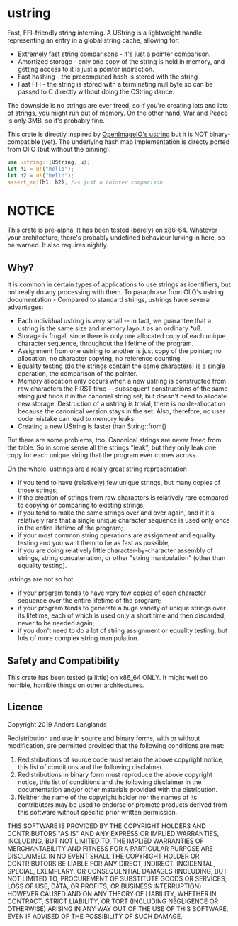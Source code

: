 # ustring
Fast, FFI-friendly string interning. A UString is a lightweight handle
representing an entry in a global string cache, allowing for: 
* Extremely fast string comparisons - it's just a pointer comparison.
* Amortized storage -  only one copy of the string is held in memory, and 
getting access to it is just a pointer indirection.
* Fast hashing - the precomputed hash is stored with the string
* Fast FFI - the string is stored with a terminating null byte so can be 
passed to C directly without doing the CString dance.

The downside is no strings are ever freed, so if you're creating lots and 
lots of strings, you might run out of memory. On the other hand, War and Peace
is only 3MB, so it's probably fine.

This crate is directly inspired by [OpenImageIO's ustring](https://github.com/OpenImageIO/oiio/blob/master/src/include/OpenImageIO/ustring.h)
but it is NOT binary-compatible (yet). The underlying hash map implementation
is directy ported from OIIO (but without the binning).

```rust
use ustring::{UString, u};
let h1 = u!("hello");
let h2 = u!("hello");
assert_eq!(h1, h2); //< just a pointer comparison
```

# NOTICE
This crate is pre-alpha. It has been tested (barely) on x86-64. Whatever
your architecture, there's probably undefined behaviour lurking in here, so
be warned. It also requires nightly.

## Why?
It is common in certain types of applications to use strings as identifiers,
but not really do any processing with them. 
To paraphrase from OIIO's ustring documentation - 
Compared to standard strings, ustrings have several advantages:

- Each individual ustring is very small -- in fact, we guarantee that
a ustring is the same size and memory layout as an ordinary *u8.
- Storage is frugal, since there is only one allocated copy of each
unique character sequence, throughout the lifetime of the program.
- Assignment from one ustring to another is just copy of the pointer;
no allocation, no character copying, no reference counting.
- Equality testing (do the strings contain the same characters) is
a single operation, the comparison of the pointer.
- Memory allocation only occurs when a new ustring is constructed from
raw characters the FIRST time -- subsequent constructions of the
same string just finds it in the canonial string set, but doesn't
need to allocate new storage.  Destruction of a ustring is trivial,
there is no de-allocation because the canonical version stays in
the set.  Also, therefore, no user code mistake can lead to
memory leaks.
- Creating a new UString is faster than String::from()

But there are some problems, too.  Canonical strings are never freed
from the table.  So in some sense all the strings "leak", but they
only leak one copy for each unique string that the program ever comes
across.

On the whole, ustrings are a really great string representation
- if you tend to have (relatively) few unique strings, but many
copies of those strings;
- if the creation of strings from raw characters is relatively
rare compared to copying or comparing to existing strings;
- if you tend to make the same strings over and over again, and
if it's relatively rare that a single unique character sequence
is used only once in the entire lifetime of the program;
- if your most common string operations are assignment and equality
testing and you want them to be as fast as possible;
- if you are doing relatively little character-by-character assembly
of strings, string concatenation, or other "string manipulation"
(other than equality testing).

ustrings are not so hot
- if your program tends to have very few copies of each character
sequence over the entire lifetime of the program;
- if your program tends to generate a huge variety of unique
strings over its lifetime, each of which is used only a short
time and then discarded, never to be needed again;
- if you don't need to do a lot of string assignment or equality
testing, but lots of more complex string manipulation.

## Safety and Compatibility
This crate has been tested (a little) on x86_64 ONLY. It might well do
horrible, horrible things on other architectures.

## Licence
Copyright 2019 Anders Langlands

Redistribution and use in source and binary forms, with or without modification, are permitted provided that the following conditions are met:
1. Redistributions of source code must retain the above copyright notice, this list of conditions and the following disclaimer.
2. Redistributions in binary form must reproduce the above copyright notice, this list of conditions and the following disclaimer in the documentation and/or other materials provided with the distribution.
3. Neither the name of the copyright holder nor the names of its contributors may be used to endorse or promote products derived from this software without specific prior written permission.

THIS SOFTWARE IS PROVIDED BY THE COPYRIGHT HOLDERS AND CONTRIBUTORS "AS IS" AND ANY EXPRESS OR IMPLIED WARRANTIES, INCLUDING, BUT NOT LIMITED TO, THE IMPLIED WARRANTIES OF MERCHANTABILITY AND FITNESS FOR A PARTICULAR PURPOSE ARE DISCLAIMED. IN NO EVENT SHALL THE COPYRIGHT HOLDER OR CONTRIBUTORS BE LIABLE FOR ANY DIRECT, INDIRECT, INCIDENTAL, SPECIAL, EXEMPLARY, OR CONSEQUENTIAL DAMAGES (INCLUDING, BUT NOT LIMITED TO, PROCUREMENT OF SUBSTITUTE GOODS OR SERVICES; LOSS OF USE, DATA, OR PROFITS; OR BUSINESS INTERRUPTION) HOWEVER CAUSED AND ON ANY THEORY OF LIABILITY, WHETHER IN CONTRACT, STRICT LIABILITY, OR TORT (INCLUDING NEGLIGENCE OR OTHERWISE) ARISING IN ANY WAY OUT OF THE USE OF THIS SOFTWARE, EVEN IF ADVISED OF THE POSSIBILITY OF SUCH DAMAGE.
